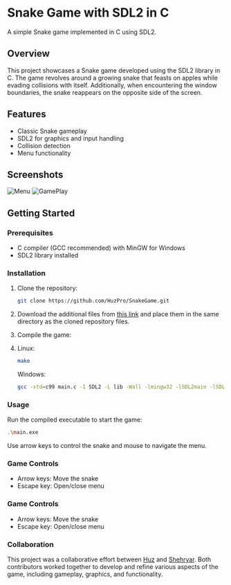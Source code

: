 # Snake Game with SDL2 in C

A simple Snake game implemented in C using SDL2.

## Overview
This project showcases a Snake game developed using the SDL2 library in C. The game revolves around a growing snake that feasts on apples while evading collisions with itself. Additionally, when encountering the window boundaries, the snake reappears on the opposite side of the screen.

## Features

- Classic Snake gameplay
- SDL2 for graphics and input handling
- Collision detection
- Menu functionality

## Screenshots

![Menu](https://github.com/HuzPro/SnakeGame/assets/35820756/e4aa2ee3-ef4f-4ef5-9f4c-f6ff30b60434)
![GamePlay](https://github.com/HuzPro/SnakeGame/assets/35820756/150cbebf-f6f9-4b68-8e7c-1a840800f8dd)


## Getting Started

### Prerequisites

- C compiler (GCC recommended) with MinGW for Windows
- SDL2 library installed

### Installation

1. Clone the repository:

    ```bash
    git clone https://github.com/HuzPro/SnakeGame.git
    ```

2. Download the additional files from [this link](https://drive.google.com/drive/folders/1j1jP1DlUUA66BoUBQLa6dP9c52CbiGYB) and place them in the same directory as the cloned repository files.

3. Compile the game:
4. 
    Linux:
   
    ```bash
    make
    ```
    Windows:

   
    ```bash
    gcc -std=c99 main.c -I SDL2 -L lib -Wall -lmingw32 -lSDL2main -lSDL2 -lSDL2_image -lSDL2_ttf -mwindows -o main.exe

    ```


### Usage

Run the compiled executable to start the game:

```bash
.\main.exe
```

Use arrow keys to control the snake and mouse to navigate the menu.

### Game Controls

- Arrow keys: Move the snake
- Escape key: Open/close menu

### Game Controls

- Arrow keys: Move the snake
- Escape key: Open/close menu

### Collaboration

This project was a collaborative effort between [Huz](https://github.com/HuzPro) and [Shehryar](https://github.com/Raysh454). Both contributors worked together to develop and refine various aspects of the game, including gameplay, graphics, and functionality.
